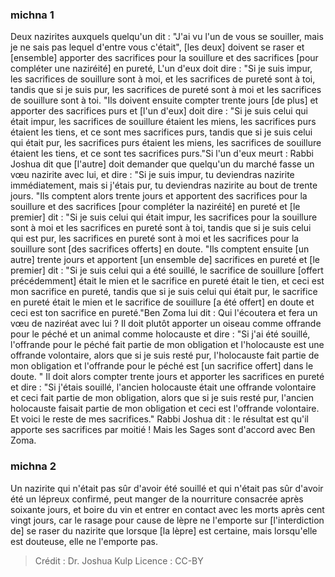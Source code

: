 
### michna 1
Deux nazirites auxquels quelqu'un dit : "J'ai vu l'un de vous se souiller, mais je ne sais pas lequel d'entre vous c'était", [les deux] doivent se raser et [ensemble] apporter des sacrifices pour la souillure et des sacrifices [pour compléter une naziréité] en pureté, L'un d'eux doit dire : "Si je suis impur, les sacrifices de souillure sont à moi, et les sacrifices de pureté sont à toi, tandis que si je suis pur, les sacrifices de pureté sont à moi et les sacrifices de souillure sont à toi. "Ils doivent ensuite compter trente jours [de plus] et apporter des sacrifices purs et [l'un d'eux] doit dire : "Si je suis celui qui était impur, les sacrifices de souillure étaient les miens, les sacrifices purs étaient les tiens, et ce sont mes sacrifices purs, tandis que si je suis celui qui était pur, les sacrifices purs étaient les miens, les sacrifices de souillure étaient les tiens, et ce sont tes sacrifices purs."Si l'un d'eux meurt : Rabbi Joshua dit que [l'autre] doit demander que quelqu'un du marché fasse un vœu nazirite avec lui, et dire : "Si je suis impur, tu deviendras nazirite immédiatement, mais si j'étais pur, tu deviendras nazirite au bout de trente jours. "Ils comptent alors trente jours et apportent des sacrifices pour la souillure et des sacrifices [pour compléter la naziréité] en pureté et [le premier] dit : "Si je suis celui qui était impur, les sacrifices pour la souillure sont à moi et les sacrifices en pureté sont à toi, tandis que si je suis celui qui est pur, les sacrifices en pureté sont à moi et les sacrifices pour la souillure sont [des sacrifices offerts] en doute. "Ils comptent ensuite [un autre] trente jours et apportent [un ensemble de] sacrifices en pureté et [le premier] dit : "Si je suis celui qui a été souillé, le sacrifice de souillure [offert précédemment] était le mien et le sacrifice en pureté était le tien, et ceci est mon sacrifice en pureté, tandis que si je suis celui qui était pur, le sacrifice en pureté était le mien et le sacrifice de souillure [a été offert] en doute et ceci est ton sacrifice en pureté."Ben Zoma lui dit :  Qui l'écoutera et fera un vœu de naziréat avec lui ? Il doit plutôt apporter un oiseau comme offrande pour le péché et un animal comme holocauste et dire : "Si j'ai été souillé, l'offrande pour le péché fait partie de mon obligation et l'holocauste est une offrande volontaire, alors que si je suis resté pur, l'holocauste fait partie de mon obligation et l'offrande pour le péché est [un sacrifice offert] dans le doute. " Il doit alors compter trente jours et apporter les sacrifices en pureté et dire : "Si j'étais souillé, l'ancien holocauste était une offrande volontaire et ceci fait partie de mon obligation, alors que si je suis resté pur, l'ancien holocauste faisait partie de mon obligation et ceci est l'offrande volontaire. Et voici le reste de mes sacrifices." Rabbi Joshua dit : le résultat est qu'il apporte ses sacrifices par moitié ! Mais les Sages sont d'accord avec Ben Zoma.

### michna 2
Un nazirite qui n'était pas sûr d'avoir été souillé et qui n'était pas sûr d'avoir été un lépreux confirmé, peut manger de la nourriture consacrée après soixante jours, et boire du vin et entrer en contact avec les morts après cent vingt jours, car le rasage pour cause de lèpre ne l'emporte sur [l'interdiction de] se raser du nazirite que lorsque [la lèpre] est certaine, mais lorsqu'elle est douteuse, elle ne l'emporte pas.

>Crédit : Dr. Joshua Kulp
>Licence : CC-BY